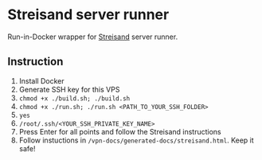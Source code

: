 # Streisand server runner
Run-in-Docker wrapper for [Streisand](https://github.com/StreisandEffect/streisand) server runner.

## Instruction
1. Install Docker
2. Generate SSH key for this VPS
3. `chmod +x ./build.sh; ./build.sh`
4. `chmod +x ./run.sh; ./run.sh <PATH_TO_YOUR_SSH_FOLDER>`
5. `yes`
6. `/root/.ssh/<YOUR_SSH_PRIVATE_KEY_NAME>`
7. Press Enter for all points and follow the Streisand instructions
8. Follow instuctions in `/vpn-docs/generated-docs/streisand.html`. Keep it safe!
